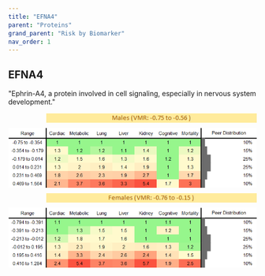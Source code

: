 ```yaml
---
title: "EFNA4"
parent: "Proteins"
grand_parent: "Risk by Biomarker"
nav_order: 1
---
```



## EFNA4


"Ephrin-A4, a protein involved in cell signaling, especially in nervous system development."

<div style="display: flex; flex-direction: column; gap: 10px;">

  <img src="/assets/images/vmrbiomarker_efna4__male.png" alt="EFNA4 VMR Male" style="margin-left: 15%">
  <img src="/assets/images/rr_efna4__male.png" alt="EFNA4 RR Male">

  <img src="/assets/images/vmrbiomarker_efna4__female.png" alt="EFNA4 VMR Female" style="margin-left: 15%; ">
  <img src="/assets/images/rr_efna4__female.png" alt="EFNA4 RR Female">

</div>



